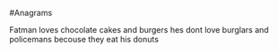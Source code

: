 #Anagrams

Fatman loves chocolate cakes and burgers
hes dont love burglars and policemans
becouse they eat his donuts